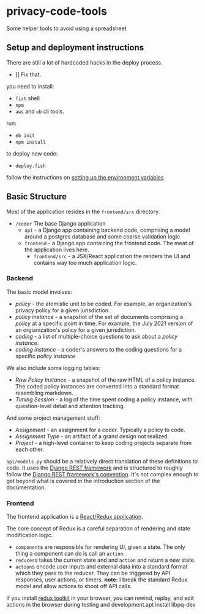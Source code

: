 # privacy-code-tools
Some helper tools to avoid using a spreadsheet

## Setup and deployment instructions

There are still a lot of hardcoded hacks in the deploy process.
  - [] Fix that.

you need to install:
  - `fish` shell
  - `npm`
  - `aws` and `eb` cli tools.

run:
  - `eb init`
  - `npm install`

to deploy new code:
  - `deploy.fish`

follow the instructions on [setting up the environment variables](env_variables.md)


## Basic Structure

Most of the application resides in the `frontend/src` directory. 

 - `/coder` The base Django application
   - `api` - a Django app containing backend code, comprising a model around a postgres database and some coarse validation logic
   - `frontend` - a Django app containing the frontend code. The meat of the application lives here.
     - `frontend/src` - a JSX/React application the renders the UI and contains way too much application logic.

### Backend

The basic model involves:
  - *policy* - the atomistic unit to be coded. For example, an organization's privacy policy for a given jurisdiction.
  - *policy instance* - a snapshot of the set of documents comprising a _policy_ at a specific point in time. For example, the July 2021 version of an orgianization's policy for a given jurisdiction.
  - *coding* - a list of multiple-choice questions to ask about a _policy instance_.
  - *coding instance* - a coder's answers to the coding questions for a specific _policy instance_

We also include some logging tables:
  - *Raw Policy Instance* - a snapshot of the raw HTML of a policy instance. The coded policy instances are converted into a standard format resembling markdown.
  - *Timing Session* - a log of the time spent coding a policy instance, with question-level detail and attention tracking.

And some project management stuff:
  - *Assignment* - an assignment for a coder. Typically a policy to code.
  - *Assignment Type* - an artifact of a grand design not realized.
  - *Project* - a high-level container to keep coding projects separate from each other.

`api/models.py` should be a relatively direct translation of these definitions to code. It uses the [Django REST framework](https://www.django-rest-framework.org/api-guide/) and is structured to roughly follow the [Django REST framework's convention](https://www.django-rest-framework.org/api-guide/conneg/). It's not complex enough to get beyond what is covered in the introduction section of the documentation.

### Frontend

The frontend application is a [React/Redux application](https://redux.js.org/introduction/getting-started). 

The core concept of Redux is a careful separation of rendering and state modification logic. 
 - `component`s are responsible for rendering UI, given a state. The only thing a component can do is call an `action`.
 - `reducer`s takes the current state and and `action` and return a new state.
 - `action`s encode user inputs and external data into a standard format which they pass to the reducer. They can be triggered by API responses, user actions, or timers. 
**note:** I break the standard Redux model and allow actions to shoot off API calls.


If you install [redux toolkit](https://redux-toolkit.js.org/) in your browser, you can rewind, replay, and edit actions in the browser during testing and development.apt install libpq-dev
